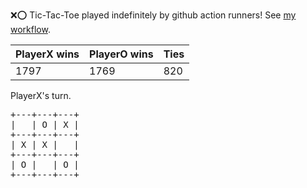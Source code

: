 :x::o: Tic-Tac-Toe played indefinitely by github action runners! See [my workflow](.github/workflows/play.yaml).

|PlayerX wins|PlayerO wins|Ties|
|-|-|-|
|1797|1769|820|

PlayerX's turn.

<pre>
+---+---+---+
|   | O | X |
+---+---+---+
| X | X |   |
+---+---+---+
| O |   | O |
+---+---+---+
</pre>